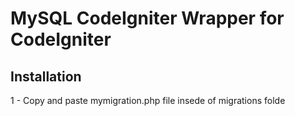 MySQL CodeIgniter Wrapper for CodeIgniter
=========================================

Installation
------------
1 - Copy and paste mymigration.php file insede of migrations folde

